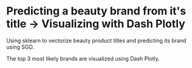 # Predicting a beauty brand from it's title -> Visualizing with Dash Plotly

Using  sklearn to vectorize beauty product titles and predicting its brand using SGD.

The top 3 most likely brands are visualized using Dash Plotly.
